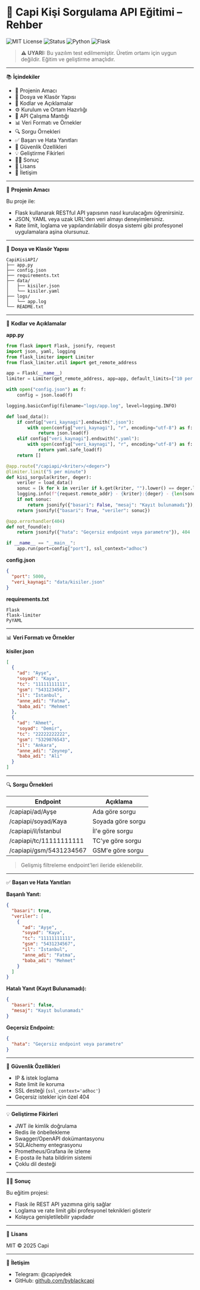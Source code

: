 
# 📘 Capi Kişi Sorgulama API Eğitimi – Rehber

![MIT License](https://img.shields.io/badge/license-MIT-green)
![Status](https://img.shields.io/badge/status-Eğitim%20Amaçlı-blue)
![Python](https://img.shields.io/badge/python-3.8+-yellow)
![Flask](https://img.shields.io/badge/framework-Flask-red)

> **⚠️ UYARI:** Bu yazılım test edilmemiştir. Üretim ortamı için uygun değildir. Eğitim ve geliştirme amaçlıdır.

---

📚 **İçindekiler**

- 🎯 Projenin Amacı  
- 📁 Dosya ve Klasör Yapısı  
- 🧠 Kodlar ve Açıklamalar  
- ⚙️ Kurulum ve Ortam Hazırlığı  
- 🔌 API Çalışma Mantığı  
- 📊 Veri Formatı ve Örnekler  
- 🔍 Sorgu Örnekleri  
- ✅ Başarı ve Hata Yanıtları  
- 🔐 Güvenlik Özellikleri  
- 💡 Geliştirme Fikirleri  
- 👨‍🏫 Sonuç  
- 📄 Lisans  
- 👋 İletişim  

---

🎯 **Projenin Amacı**

Bu proje ile:
- Flask kullanarak RESTful API yapısının nasıl kurulacağını öğrenirsiniz.
- JSON, YAML veya uzak URL'den veri almayı deneyimlersiniz.
- Rate limit, loglama ve yapılandırılabilir dosya sistemi gibi profesyonel uygulamalara aşina olursunuz.

---

📁 **Dosya ve Klasör Yapısı**

```
CapiKisiAPI/
├── app.py
├── config.json
├── requirements.txt
├── data/
│   ├── kisiler.json
│   └── kisiler.yaml
├── logs/
│   └── app.log
└── README.txt
```

---

🧠 **Kodlar ve Açıklamalar**

**app.py**
```python
from flask import Flask, jsonify, request
import json, yaml, logging
from flask_limiter import Limiter
from flask_limiter.util import get_remote_address

app = Flask(__name__)
limiter = Limiter(get_remote_address, app=app, default_limits=["10 per minute"])

with open("config.json") as f:
    config = json.load(f)

logging.basicConfig(filename="logs/app.log", level=logging.INFO)

def load_data():
    if config["veri_kaynagi"].endswith(".json"):
        with open(config["veri_kaynagi"], "r", encoding="utf-8") as f:
            return json.load(f)
    elif config["veri_kaynagi"].endswith(".yaml"):
        with open(config["veri_kaynagi"], "r", encoding="utf-8") as f:
            return yaml.safe_load(f)
    return []

@app.route("/capiapi/<kriter>/<deger>")
@limiter.limit("5 per minute")
def kisi_sorgula(kriter, deger):
    veriler = load_data()
    sonuc = [k for k in veriler if k.get(kriter, "").lower() == deger.lower()]
    logging.info(f"{request.remote_addr} - {kriter}:{deger} - {len(sonuc)} sonuç")
    if not sonuc:
        return jsonify({"basari": False, "mesaj": "Kayıt bulunamadı"}), 404
    return jsonify({"basari": True, "veriler": sonuc})

@app.errorhandler(404)
def not_found(e):
    return jsonify({"hata": "Geçersiz endpoint veya parametre"}), 404

if __name__ == "__main__":
    app.run(port=config["port"], ssl_context="adhoc")
```

**config.json**
```json
{
  "port": 5000,
  "veri_kaynagi": "data/kisiler.json"
}
```

**requirements.txt**
```
Flask
flask-limiter
PyYAML
```

---

📊 **Veri Formatı ve Örnekler**

**kisiler.json**
```json
[
  {
    "ad": "Ayşe",
    "soyad": "Kaya",
    "tc": "11111111111",
    "gsm": "5431234567",
    "il": "İstanbul",
    "anne_adi": "Fatma",
    "baba_adi": "Mehmet"
  },
  {
    "ad": "Ahmet",
    "soyad": "Demir",
    "tc": "22222222222",
    "gsm": "5329876543",
    "il": "Ankara",
    "anne_adi": "Zeynep",
    "baba_adi": "Ali"
  }
]
```

---

🔍 **Sorgu Örnekleri**

| Endpoint                          | Açıklama                   |
|----------------------------------|----------------------------|
| /capiapi/ad/Ayşe                 | Ada göre sorgu             |
| /capiapi/soyad/Kaya              | Soyada göre sorgu          |
| /capiapi/il/İstanbul             | İl'e göre sorgu            |
| /capiapi/tc/11111111111          | TC'ye göre sorgu           |
| /capiapi/gsm/5431234567          | GSM'e göre sorgu           |

> Gelişmiş filtreleme endpoint'leri ileride eklenebilir.

---

✅ **Başarı ve Hata Yanıtları**

**Başarılı Yanıt:**
```json
{
  "basari": true,
  "veriler": [
    {
      "ad": "Ayşe",
      "soyad": "Kaya",
      "tc": "11111111111",
      "gsm": "5431234567",
      "il": "İstanbul",
      "anne_adi": "Fatma",
      "baba_adi": "Mehmet"
    }
  ]
}
```

**Hatalı Yanıt (Kayıt Bulunamadı):**
```json
{
  "basari": false,
  "mesaj": "Kayıt bulunamadı"
}
```

**Geçersiz Endpoint:**
```json
{
  "hata": "Geçersiz endpoint veya parametre"
}
```

---

🔐 **Güvenlik Özellikleri**

- IP & istek loglama  
- Rate limit ile koruma  
- SSL desteği (`ssl_context='adhoc'`)  
- Geçersiz istekler için özel 404

---

💡 **Geliştirme Fikirleri**

- JWT ile kimlik doğrulama  
- Redis ile önbellekleme  
- Swagger/OpenAPI dokümantasyonu  
- SQLAlchemy entegrasyonu  
- Prometheus/Grafana ile izleme  
- E-posta ile hata bildirim sistemi  
- Çoklu dil desteği

---

👨‍🏫 **Sonuç**

Bu eğitim projesi:
- Flask ile REST API yazımına giriş sağlar
- Loglama ve rate limit gibi profesyonel teknikleri gösterir
- Kolayca genişletilebilir yapıdadır

---

📄 **Lisans**

MIT © 2025 Capi

---

👋 **İletişim**

- Telegram: @capiyedek  
- GitHub: [github.com/byblackcapi](https://github.com/byblackcapi)
